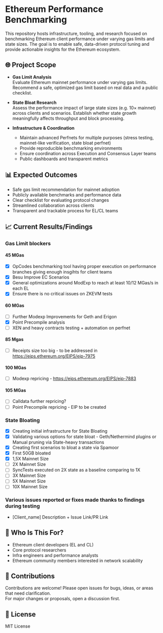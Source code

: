 # Ethereum Performance Benchmarking

This repository hosts infrastructure, tooling, and research focused on benchmarking Ethereum client performance under varying gas limits and state sizes. The goal is to enable safe, data-driven protocol tuning and provide actionable insights for the Ethereum ecosystem.

## 🌐 Project Scope

- **Gas Limit Analysis**  
  Evaluate Ethereum mainnet performance under varying gas limits. Recommend a safe, optimized gas limit based on real data and a public checklist.

- **State Bloat Research**  
  Assess the performance impact of large state sizes (e.g. 10× mainnet) across clients and scenarios. Establish whether state growth meaningfully affects throughput and block processing.

- **Infrastructure & Coordination**  
  - Maintain advanced Perfnets for multiple purposes (stress testing, mainnet-like verification, state bloat perfnet)
  - Provide reproducible benchmarking environments  
  - Ensure coordination across Execution and Consensus Layer teams  
  - Public dashboards and transparent metrics

## 📊 Expected Outcomes

- Safe gas limit recommendation for mainnet adoption  
- Publicly available benchmarks and performance data  
- Clear checklist for evaluating protocol changes  
- Streamlined collaboration across clients  
- Transparent and trackable process for EL/CL teams

## 📈 Current Results/Findings

### Gas Limit blockers
#### **45 MGas**
- [X] OpCodes benchmarking tool having proper execution on performance branches giving enough insgihts for client teams
- [X] Besu Improve EC Scenarios
- [X] General optimizations around ModExp to reach at least 10/12 MGas/s in each EL
- [X] Ensure there is no critical issues on ZKEVM tests
#### **60 MGas**
- [ ] Further Modexp Improvements for Geth and Erigon
- [X] Point Precompile analysis
- [ ] XEN and heavy contracts testing + automation on perfnet
#### **85 Mgas**
- [ ] Receipts size too big - to be addressed in https://eips.ethereum.org/EIPS/eip-7975
#### **100 MGas**
- [ ] Modexp repricing - https://eips.ethereum.org/EIPS/eip-7883

#### **105 MGas**
- [ ] Calldata further repricing?
- [ ] Point Precompile repricing - EIP to be created

### State Bloating
- [X] Creating initial infrastructure for State Bloating
- [X] Validating various options for state bloat - Geth/Nethermind plugins or Manual pruning via State-heavy transactions
- [X] Creating first scenarios to bloat a state via Spamoor
- [X] First 50GB bloated
- [X] 1,5X Mainnet Size
- [ ] 2X Mainnet Size
- [ ] SyncTests executed on 2X state as a baseline comparing to 1X
- [ ] 3X Mainnet Size
- [ ] 5X Mainnet Size
- [ ] 10X Mainnet Size

### Various issues reported or fixes made thanks to findings during testing
- [Client_name] Description + Issue Link/PR Link

## 🧠 Who Is This For?

- Ethereum client developers (EL and CL)  
- Core protocol researchers  
- Infra engineers and performance analysts  
- Ethereum community members interested in network scalability

## 🤝 Contributions

Contributions are welcome! Please open issues for bugs, ideas, or areas that need clarification.  
For major changes or proposals, open a discussion first.

## 📌 License

MIT License
